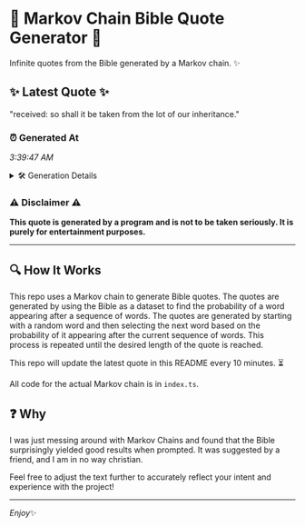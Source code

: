 # 📖 Markov Chain Bible Quote Generator 📖

Infinite quotes from the Bible generated by a Markov chain. ✨

## ✨ Latest Quote ✨
"received: so shall it be taken from the lot of our inheritance."

### ⏰ Generated At
*3:39:47 AM*

<details>
    <summary>🛠️ Generation Details</summary>
    <p>
        <strong>🌱 Seed:</strong> received:<br>
        <strong>🔄 Iterations:</strong> 11<br>
        <strong>📜 Context History:</strong><br>[ received: ]: so<br>[ received:, so ]: shall<br>[ received:, so, shall ]: it<br>[ received:, so, shall, it ]: be<br>[ received:, so, shall, it, be ]: taken<br>[ received:, so, shall, it, be, taken ]: from<br>[ so, shall, it, be, taken, from ]: the<br>[ shall, it, be, taken, from, the ]: lot<br>[ it, be, taken, from, the, lot ]: of<br>[ be, taken, from, the, lot, of ]: our<br>[ taken, from, the, lot, of, our ]: inheritance.<br>
    </p>
</details>

### ⚠️ Disclaimer ⚠️
**This quote is generated by a program and is not to be taken seriously. It is purely for entertainment purposes.**

---

## 🔍 How It Works

This repo uses a Markov chain to generate Bible quotes. The quotes are generated by using the Bible as a dataset to find the probability of a word appearing after a sequence of words. The quotes are generated by starting with a random word and then selecting the next word based on the probability of it appearing after the current sequence of words. This process is repeated until the desired length of the quote is reached.

This repo will update the latest quote in this README every 10 minutes. ⏳

All code for the actual Markov chain is in `index.ts`.

## ❓ Why

I was just messing around with Markov Chains and found that the Bible surprisingly yielded good results when prompted. 
It was suggested by a friend, and I am in no way christian.

Feel free to adjust the text further to accurately reflect your intent and experience with the project!

---

*Enjoy*✨
